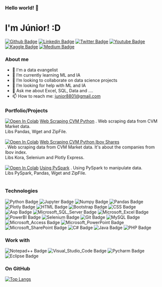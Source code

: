 ### Hello world! 👋

# I'm Júnior! :D

[![Github Badge](https://img.shields.io/badge/-Github-000?style=flat-square&logo=Github&logoColor=white&link=https://github.com/junior8801)](https://github.com/junior8801)
[![Linkedin Badge](https://img.shields.io/badge/-LinkedIn-blue?style=flat-square&logo=Linkedin&logoColor=white&link=https://www.linkedin.com/in/ermivaldo-júnior-b190a122/)](https://www.linkedin.com/in/ermivaldo-júnior-b190a122/)
[![Twitter Badge](https://img.shields.io/badge/-Twitter-1ca0f1?style=flat-square&labelColor=1ca0f1&logo=twitter&logoColor=white&link=https://twitter.com/dbajr)](https://twitter.com/dbajr)
[![Youtube Badge](https://img.shields.io/badge/-YouTube-ff0000?style=flat-square&labelColor=ff0000&logo=youtube&logoColor=white&link=https://www.youtube.com/user/junim8801)](https://www.youtube.com/user/junim8801)
[![Kaggle Badge](https://img.shields.io/badge/Kaggle-20BEFF?style=flat-square&logo=Kaggle&logoColor=white&link=https://www.kaggle.com/junior8801)](https://www.kaggle.com/junior8801)
[![Medium Badge](https://img.shields.io/badge/Medium-12100E?style=flat-square&logo=medium&logoColor=white&link=https://medium.com/@junior8801)](https://medium.com/@junior8801)

### About me

- 🔭 I'm a data evangelist
- 🌱 I’m currently learning ML and IA
- 👯 I’m looking to collaborate on data science projects
- 🤔 I’m looking for help with ML and IA
- 💬 Ask me about Excel, SQL, Data and ....
- 📫 How to reach me: junior8801@gmail.com

### Portfolio/Projects

[![Open In Colab](https://colab.research.google.com/assets/colab-badge.svg)](https://colab.research.google.com/github/junior8801/Web_Scraping_CVM_Py/blob/main/Web_Scraping_CVM.ipynb)
[Web Scraping CVM Python](https://github.com/junior8801/Web_Scraping_CVM_Py)
. Web scraping data from CVM Market data. </br>
Libs Pandas, Wget and ZipFile. 
</br>
</br>
[![Open In Colab](https://colab.research.google.com/assets/colab-badge.svg)](https://colab.research.google.com/github/junior8801/Web_Scraping_CVM_Py_Selenium/blob/main/Web_Scraping_CVM_Py_Selenium.ipynb)
[Web Scraping CVM Python Ibov Shares](https://github.com/junior8801/Web_Scraping_CVM_Py_Selenium) </br>
. Web scraping data from CVM Market data. It's about the companies from Ibov index. </br>
Libs Kora, Selenium and Plotly Express. 
</br>
</br>
[![Open In Colab](https://colab.research.google.com/assets/colab-badge.svg)](https://colab.research.google.com/github/junior8801/PySpark/blob/main/PySpark.ipynb)
[Using PySpark](https://github.com/junior8801/PySpark)
. Using PySpark to manipulate data. </br>
Libs PySpark, Pandas, Wget and ZipFile. 
</br>
</br>



### Technologies

![Python Badge](https://img.shields.io/badge/Python-3776AB?style=for-the-badge&logo=python&logoColor=white)
![Jupyter Badge](https://img.shields.io/badge/Jupyter-F37626.svg?&style=for-the-badge&logo=Jupyter&logoColor=white)
![Numpy Badge](https://img.shields.io/badge/Numpy-777BB4?style=for-the-badge&logo=numpy&logoColor=white)
![Pandas Badge](https://img.shields.io/badge/Pandas-2C2D72?style=for-the-badge&logo=pandas&logoColor=white)
![Plotly Badge](https://img.shields.io/badge/Plotly-239120?style=for-the-badge&logo=plotly&logoColor=white)
![HTML Badge](https://img.shields.io/badge/HTML-239120?style=for-the-badge&logo=html5&logoColor=white)
![Bootstrap Badge](https://img.shields.io/badge/Bootstrap-563D7C?style=for-the-badge&logo=bootstrap&logoColor=white)
![CSS Badge](https://img.shields.io/badge/CSS-239120?&style=for-the-badge&logo=css3&logoColor=white)
![Asp Badge](https://img.shields.io/badge/ASP-239120?&style=for-the-badge&logo=asp&logoColor=white)
![Microsoft_SQL_Server Badge](https://img.shields.io/badge/Microsoft_SQL_Server-CC2927?style=for-the-badge&logo=microsoft-sql-server&logoColor=white)
![Microsoft_Excel Badge](https://img.shields.io/badge/Microsoft_Excel-217346?style=for-the-badge&logo=microsoft-excel&logoColor=white)
![PowerBI Badge](https://img.shields.io/badge/PowerBI-F2C811?style=for-the-badge&logo=Power%20BI&logoColor=white)
![Selenium Badge](https://img.shields.io/badge/Selenium-43B02A?style=for-the-badge&logo=Selenium&logoColor=white)
![Git Badge](https://img.shields.io/badge/Git-F05032?style=for-the-badge&logo=git&logoColor=white)
![MySQL Badge](https://img.shields.io/badge/MySQL-00000F?style=for-the-badge&logo=mysql&logoColor=white)
![Microsoft_Access Badge](https://img.shields.io/badge/Microsoft_Access-A4373A?style=for-the-badge&logo=microsoft-access&logoColor=white)
![Microsoft_PowerPoint Badge](https://img.shields.io/badge/Microsoft_PowerPoint-B7472A?style=for-the-badge&logo=microsoft-powerpoint&logoColor=white)
![Microsoft_SharePoint Badge](https://img.shields.io/badge/Microsoft_SharePoint-0078D4?style=for-the-badge&logo=microsoft-sharepoint&logoColor=white)
![C# Badge](https://img.shields.io/badge/C%23-239120?style=for-the-badge&logo=c-sharp&logoColor=white)
![Java Badge](https://img.shields.io/badge/Java-ED8B00?style=for-the-badge&logo=java&logoColor=white)
![PHP Badge](https://img.shields.io/badge/PHP-777BB4?style=for-the-badge&logo=php&logoColor=white)



### Work with

![Notepad++ Badge](https://img.shields.io/badge/Notepad++-90E59A.svg?style=for-the-badge&logo=notepad%2B%2B&logoColor=black)
![Visual_Studio_Code Badge](https://img.shields.io/badge/Visual_Studio_Code-0078D4?style=for-the-badge&logo=visual%20studio%20code&logoColor=white)
![Pycharm Badge](https://img.shields.io/badge/pycharm-143?style=for-the-badge&logo=pycharm&logoColor=black&color=black&labelColor=green)
![Eclipse Badge](https://img.shields.io/badge/Eclipse-2C2255?style=for-the-badge&logo=eclipse&logoColor=white)

### On GitHub

[![Top Langs](https://github-readme-stats.vercel.app/api/top-langs/?username=junior8801&layout=compact)](https://github.com/junior8801/github-readme-stats)

